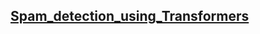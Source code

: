 ## [Spam_detection_using_Transformers](https://www.kaggle.com/code/chethuhn/spam-detection-using-transformers)
